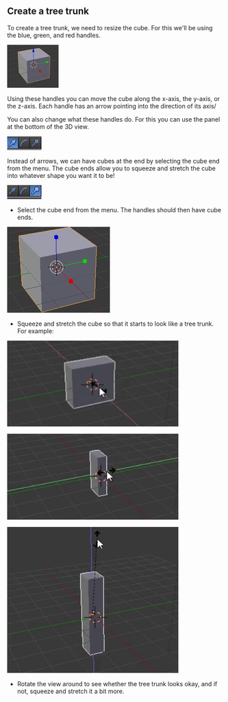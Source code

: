 ## Create a tree trunk

To create a tree trunk, we need to resize the cube. For this we'll be using the blue, green, and red handles.

![Blender arrow ends](images/arrow-ends.png)

Using these handles you can move the cube along the x-axis, the y-axis, or the z-axis. Each handle has an arrow pointing into the direction of its axis/ 

You can also change what these handles do. For this you can use the panel at the bottom of the 3D view.

![Blender handles](images/blender-handles-menu-1.png)

Instead of arrows, we can have cubes at the end by selecting the cube end from the menu. The cube ends allow you to squeeze and stretch the cube into whatever shape you want it to be!

![Blender handles](images/blender-handles-menu-2.png)

+ Select the cube end from the menu. The handles should then have cube ends.

![Blender cube ends](images/blender-cube-ends.png)

+ Squeeze and stretch the cube so that it starts to look like a tree trunk. For example:

![Blender squish](images/blender-squish-1.png)

![Blender squish](images/blender-squish-2.png)

![Blender squish](images/blender-squish-3.png)

+ Rotate the view around to see whether the tree trunk looks okay, and if not, squeeze and stretch it a bit more.

